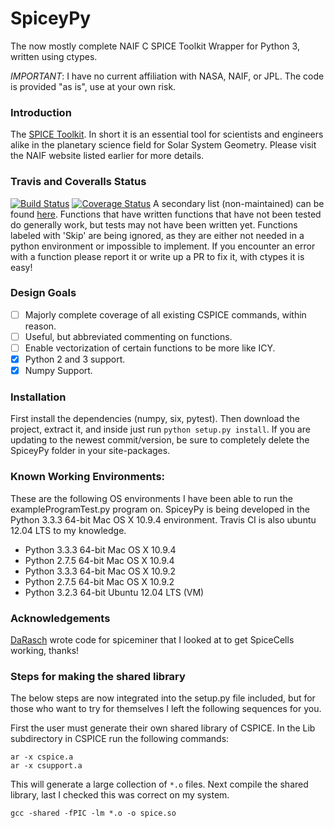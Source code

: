 # SpiceyPy

The now mostly complete NAIF C SPICE Toolkit Wrapper for Python 3, written using ctypes.

*IMPORTANT*: I have no current affiliation with NASA, NAIF, or JPL. The code is provided "as is", use at your own risk.
### Introduction

The [SPICE Toolkit](http://naif.jpl.nasa.gov/naif/). In short it is an essential tool for scientists and engineers alike in the planetary science field for Solar System Geometry. Please visit the NAIF website listed earlier for more details.


### Travis and Coveralls Status

[![Build Status](https://travis-ci.org/Apollo117/SpiceyPy.svg?branch=master)](https://travis-ci.org/Apollo117/SpiceyPy)
[![Coverage Status](https://img.shields.io/coveralls/Apollo117/SpiceyPy.svg)](https://coveralls.io/r/Apollo117/SpiceyPy?branch=master)
A secondary list (non-maintained) can be found [here](https://github.com/Apollo117/SpiceyPy/wiki/Wrapper-Completion).
Functions that have written functions that have not been tested do generally work, but tests may not have been written yet.
Functions labeled with 'Skip' are being ignored, as they are either not needed in a python environment or impossible to implement.
If you encounter an error with a function please report it or write up a PR to fix it, with ctypes it is easy!

### Design Goals
- [ ] Majorly complete coverage of all existing CSPICE commands, within reason.
- [ ] Useful, but abbreviated commenting on functions.
- [ ] Enable vectorization of certain functions to be more like ICY.
- [x] Python 2 and 3 support.
- [x] Numpy Support.

### Installation
First install the dependencies (numpy, six, pytest). Then download the project, extract it, and inside just run `python setup.py install`.
If you are updating to the newest commit/version, be sure to completely delete the SpiceyPy folder in your site-packages.

### Known Working Environments:
These are the following OS environments I have been able to run the exampleProgramTest.py program on. SpiceyPy is being developed
in the Python 3.3.3 64-bit Mac OS X 10.9.4 environment. Travis CI is also ubuntu 12.04 LTS to my knowledge.
* Python 3.3.3 64-bit Mac OS X 10.9.4
* Python 2.7.5 64-bit Mac OS X 10.9.4
* Python 3.3.3 64-bit Mac OS X 10.9.2
* Python 2.7.5 64-bit Mac OS X 10.9.2
* Python 3.2.3 64-bit Ubuntu 12.04 LTS (VM)

### Acknowledgements
[DaRasch](https://github.com/DaRasch) wrote code for spiceminer that I looked at to get SpiceCells working, thanks!

### Steps for making the shared library
The below steps are now integrated into the setup.py file included, but for those who want to try for themselves I left the following sequences for you.

First the user must generate their own shared library of CSPICE. In the Lib subdirectory in CSPICE run the following commands:
```
ar -x cspice.a
ar -x csupport.a
```
This will generate a large collection of `*.o` files.
Next compile the shared library, last I checked this was correct on my system.
```
gcc -shared -fPIC -lm *.o -o spice.so
```
